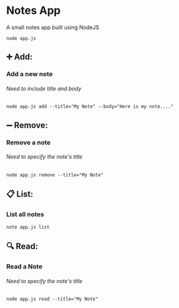 # Notes App
A small notes app built using NodeJS

```node app.js```

## ➕ Add:
### Add a new note
###### Need to include title and body
```node app.js add --title="My Note" --body="Here is my note...."```

## ➖ Remove:
### Remove a note
###### Need to specify the note's title
```node app.js remove --title="My Note"```

## 📋 List:
### List all notes
```note app.js list```

## 🔍 Read:
### Read a Note
###### Need to specify the note's title
```node app.js read --title="My Note"```
